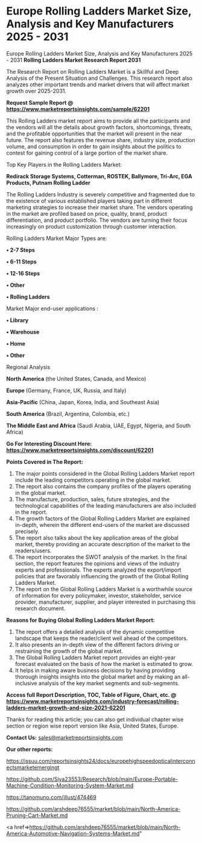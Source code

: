 # Europe Rolling Ladders Market Size, Analysis and Key Manufacturers 2025 - 2031
 Europe Rolling Ladders Market Size, Analysis and Key Manufacturers 2025 - 2031
<strong>Rolling Ladders Market Research Report 2031</strong>

The Research Report on Rolling Ladders Market is a Skillful and Deep Analysis of the Present Situation and Challenges. This research report also analyzes other important trends and market drivers that will affect market growth over 2025-2031.

<strong>Request Sample Report @ <a href=https://www.marketreportsinsights.com/sample/62201>https://www.marketreportsinsights.com/sample/62201</a></strong>

This Rolling Ladders market report aims to provide all the participants and the vendors will all the details about growth factors, shortcomings, threats, and the profitable opportunities that the market will present in the near future. The report also features the revenue share, industry size, production volume, and consumption in order to gain insights about the politics to contest for gaining control of a large portion of the market share.

Top Key Players in the Rolling Ladders Market:

<strong>Redirack Storage Systems, Cotterman, ROSTEK, Ballymore, Tri-Arc, EGA Products, Putnam Rolling Ladder</strong>

The Rolling Ladders Industry is severely competitive and fragmented due to the existence of various established players taking part in different marketing strategies to increase their market share. The vendors operating in the market are profiled based on price, quality, brand, product differentiation, and product portfolio. The vendors are turning their focus increasingly on product customization through customer interaction.

Rolling Ladders Market Major Types are:

<strong>• 2-7 Steps

• 6-11 Steps

• 12-16 Steps

• Other

• Rolling Ladders</strong>

Market Major end-user applications :

<strong>• Library

• Warehouse

• Home

• Other</strong>

Regional Analysis

</u><strong><b>North America</b></strong> (the United States, Canada, and Mexico)

<strong><b>Europe </b></strong>(Germany, France, UK, Russia, and Italy)

<strong><b>Asia-Pacific</b></strong> (China, Japan, Korea, India, and Southeast Asia)

<strong><b>South America</b></strong> (Brazil, Argentina, Colombia, etc.)

<strong><b>The Middle East and Africa</b></strong> (Saudi Arabia, UAE, Egypt, Nigeria, and South Africa)

<strong>Go For Interesting Discount Here: <a href=https://www.marketreportsinsights.com/discount/62201>https://www.marketreportsinsights.com/discount/62201</a></strong>

<strong>Points Covered in The Report:</strong>
<ol>
  <li>The major points considered in the Global Rolling Ladders Market report include the leading competitors operating in the global market.</li>
  <li>The report also contains the company profiles of the players operating in the global market.</li>
  <li>The manufacture, production, sales, future strategies, and the technological capabilities of the leading manufacturers are also included in the report.</li>
  <li>The growth factors of the Global Rolling Ladders Market are explained in-depth, wherein the different end-users of the market are discussed precisely.</li>
  <li>The report also talks about the key application areas of the global market, thereby providing an accurate description of the market to the readers/users.</li>
  <li>The report incorporates the SWOT analysis of the market. In the final section, the report features the opinions and views of the industry experts and professionals. The experts analyzed the export/import policies that are favorably influencing the growth of the Global Rolling Ladders Market.</li>
  <li>The report on the Global Rolling Ladders Market is a worthwhile source of information for every policymaker, investor, stakeholder, service provider, manufacturer, supplier, and player interested in purchasing this research document.</li>
</ol>
<strong>Reasons for Buying Global Rolling Ladders Market Report:</strong>

<ol>
  <li>The report offers a detailed analysis of the dynamic competitive landscape that keeps the reader/client well ahead of the competitors.</li>
  <li>It also presents an in-depth view of the different factors driving or restraining the growth of the global market.</li>
  <li>The Global Rolling Ladders Market report provides an eight-year forecast evaluated on the basis of how the market is estimated to grow.</li>
  <li>It helps in making aware business decisions by having providing thorough insights insights into the global market and by making an all-inclusive analysis of the key market segments and sub-segments.</li>
</ol>
<strong>Access full Report Description, TOC, Table of Figure, Chart, etc. @ <a href=https://www.marketreportsinsights.com/industry-forecast/rolling-ladders-market-growth-and-size-2021-62201>https://www.marketreportsinsights.com/industry-forecast/rolling-ladders-market-growth-and-size-2021-62201</a></strong>


Thanks for reading this article; you can also get individual chapter wise section or region wise report version like Asia, United States, Europe.

<strong>Contact Us:</strong>
sales@marketreportsinsights.com

<strong>Our other reports:</strong>

<a href=https://issuu.com/reportsinsights24/docs/europehighspeedopticalinterconnectsmarketemergingt>https://issuu.com/reportsinsights24/docs/europehighspeedopticalinterconnectsmarketemergingt</a>

<a href=https://github.com/Siya23553/Research/blob/main/Europe-Portable-Machine-Condition-Monitoring-System-Market.md>https://github.com/Siya23553/Research/blob/main/Europe-Portable-Machine-Condition-Monitoring-System-Market.md</a>

<a href=https://tanomuno.com/illust/474469>https://tanomuno.com/illust/474469</a>

<a href=https://github.com/arshdeep76555/market/blob/main/North-America-Pruning-Cart-Market.md>https://github.com/arshdeep76555/market/blob/main/North-America-Pruning-Cart-Market.md</a>

<a href=>https://github.com/arshdeep76555/market/blob/main/North-America-Automotive-Navigation-Systems-Market.md</a>"
